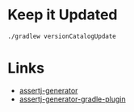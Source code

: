 # Keep it Updated

```shell
./gradlew versionCatalogUpdate
```
# Links

- [assertj-generator](https://github.com/assertj/assertj-generator)
- [assertj-generator-gradle-plugin](https://github.com/assertj/assertj-generator-gradle-plugin)